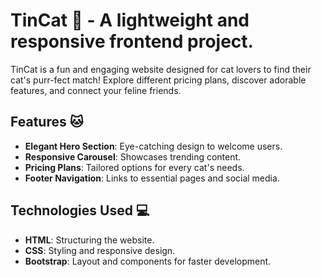 # TinCat 🐾 - A lightweight and responsive frontend project.

TinCat is a fun and engaging website designed for cat lovers to find their cat's purr-fect match! Explore different pricing plans, discover adorable features, and connect your feline friends.

## Features 🐱

- **Elegant Hero Section**: Eye-catching design to welcome users.
- **Responsive Carousel**: Showcases trending content.
- **Pricing Plans**: Tailored options for every cat's needs.
- **Footer Navigation**: Links to essential pages and social media.

## Technologies Used 💻

- **HTML**: Structuring the website.
- **CSS**: Styling and responsive design.
- **Bootstrap**: Layout and components for faster development.


